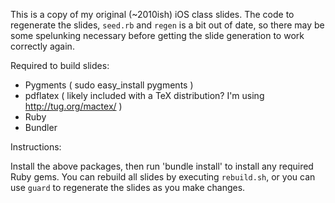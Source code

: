 This is a copy of my original (~2010ish) iOS class slides. The code to regenerate the slides, `seed.rb` and `regen` is a bit out of date, so there may be some spelunking necessary before getting the slide generation to work correctly again.

Required to build slides:

* Pygments ( sudo easy_install pygments )
* pdflatex ( likely included with a TeX distribution? I'm using http://tug.org/mactex/ )
* Ruby
* Bundler

Instructions:

Install the above packages, then run 'bundle install' to install any required Ruby gems.  You can rebuild all slides by executing `rebuild.sh`, or you can use `guard` to regenerate the slides as you make changes.



